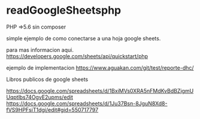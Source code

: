 # readGoogleSheetsphp
PHP =>5.6 sin composer

simple ejemplo de como conectarse a una hoja google sheets.

para mas informacion aqui. https://developers.google.com/sheets/api/quickstart/php

ejemplo de implementacion
https://www.aguakan.com/git/test/reporte-dhc/

Libros publicos de google sheets

https://docs.google.com/spreadsheets/d/1BxiMVs0XRA5nFMdKvBdBZjgmUUqptlbs74OgvE2upms/edit
https://docs.google.com/spreadsheets/d/1Ju37Bsn-8JguN8Xd8-fVS9HPFsiT1dgi/edit#gid=550717797
